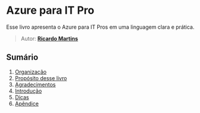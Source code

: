 # Azure para IT Pro
Esse livro apresenta o Azure para IT Pros em uma linguagem clara e prática. 

> Autor: **[Ricardo Martins](https://www.ricardomartins.com.br)**

## Sumário

1. [Organização](livro/organizacao.md)
1. [Propósito desse livro](livro/proposito.md)
1. [Agradecimentos](livro/agradecimentos.md)
1. [Introdução](livro/introducao.md)
1. [Dicas](livro/dicas.md)
1. [Apêndice](livro/apendice.md)
